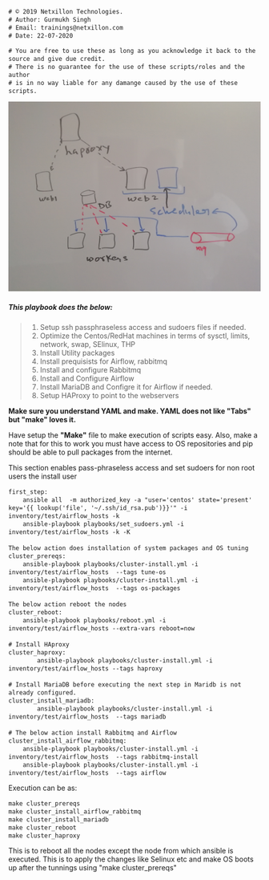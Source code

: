 ```
# © 2019 Netxillon Technologies.
# Author: Gurmukh Singh
# Email: trainings@netxillon.com
# Date: 22-07-2020
```
```
# You are free to use these as long as you acknowledge it back to the source and give due credit.
# There is no guarantee for the use of these scripts/roles and the author
# is in no way liable for any damange caused by the use of these scripts.
```

<p align="center">
  <img src="airflow.jpg" width="650" alt="Airflow Architecture">
</p>

##### This playbook does the below:

>1. Setup ssh passphraseless access and sudoers files if needed.
>2. Optimize the Centos/RedHat machines in terms of sysctl, limits, network, swap, SElinux, THP
>3. Install Utility packages
>4. Install prequisists for Airflow, rabbitmq
>5. Install and configure Rabbitmq
>6. Install and Configure Airflow
>7. Install MariaDB and Configre it for Airflow if needed.
>8. Setup HAProxy to point to the webservers

**Make sure you understand YAML and make. YAML does not like "Tabs" but "make" loves it.**

Have setup the **"Make"** file to make execution of scripts easy. Also, make a note that for this to work you must have access to OS repositories
and pip should be able to pull packages from the internet.

This section enables pass-phraseless access and set sudoers for non root users the install user
```
first_step:
	ansible all  -m authorized_key -a "user='centos' state='present' key='{{ lookup('file', '~/.ssh/id_rsa.pub')}}'" -i inventory/test/airflow_hosts -k
	ansible-playbook playbooks/set_sudoers.yml -i inventory/test/airflow_hosts -k -K

The below action does installation of system packages and OS tuning
cluster_prereqs:
	ansible-playbook playbooks/cluster-install.yml -i inventory/test/airflow_hosts  --tags tune-os
	ansible-playbook playbooks/cluster-install.yml -i inventory/test/airflow_hosts  --tags os-packages

The below action reboot the nodes
cluster_reboot:
	ansible-playbook playbooks/reboot.yml -i inventory/test/airflow_hosts --extra-vars reboot=now

# Install HAproxy
cluster_haproxy:
        ansible-playbook playbooks/cluster-install.yml -i inventory/test/airflow_hosts --tags haproxy

# Install MariaDB before executing the next step in Maridb is not already configured.
cluster_install_mariadb:
        ansible-playbook playbooks/cluster-install.yml -i inventory/test/airflow_hosts  --tags mariadb

# The below action install Rabbitmq and Airflow
cluster_install_airflow_rabbitmq:
	ansible-playbook playbooks/cluster-install.yml -i inventory/test/airflow_hosts  --tags rabbitmq-install
	ansible-playbook playbooks/cluster-install.yml -i inventory/test/airflow_hosts  --tags airflow
```

Execution can be as:
```
make cluster_prereqs
make cluster_install_airflow_rabbitmq
make cluster_install_mariadb
make cluster_reboot
make cluster_haproxy
```
This is to reboot all the nodes except the node from which ansible is executed. This is to apply the changes like Selinux etc and make OS boots
up after the tunnings using "make cluster_prereqs"

